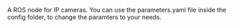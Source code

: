 A ROS node for IP cameras. You can use the parameters.yaml file inside the config folder, to change the paramters to your needs.
